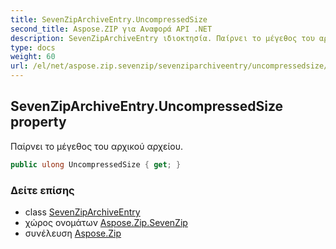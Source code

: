 ```yaml
---
title: SevenZipArchiveEntry.UncompressedSize
second_title: Aspose.ZIP για Αναφορά API .NET
description: SevenZipArchiveEntry ιδιοκτησία. Παίρνει το μέγεθος του αρχικού αρχείου.
type: docs
weight: 60
url: /el/net/aspose.zip.sevenzip/sevenziparchiveentry/uncompressedsize/
---
```

## SevenZipArchiveEntry.UncompressedSize property

Παίρνει το μέγεθος του αρχικού αρχείου.

```csharp
public ulong UncompressedSize { get; }
```

### Δείτε επίσης

* class [SevenZipArchiveEntry](../)
* χώρος ονομάτων [Aspose.Zip.SevenZip](../../sevenziparchiveentry/)
* συνέλευση [Aspose.Zip](../../../)


